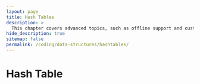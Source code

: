 ```yaml
---
layout: page
title: Hash Tables
description: >
  This chapter covers advanced topics, such as offline support and custom JS builds. Codings skills are recommended.
hide_description: true
sitemap: false
permalink: /coding/data-structures/hashtables/
---
```

# Hash Table  